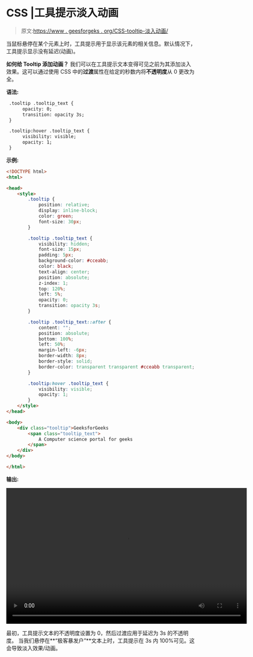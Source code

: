 # CSS |工具提示淡入动画

> 原文:[https://www . geesforgeks . org/CSS-tooltip-淡入动画/](https://www.geeksforgeeks.org/css-tooltip-fade-in-animation/)

当鼠标悬停在某个元素上时，工具提示用于显示该元素的相关信息。默认情况下，工具提示显示没有延迟(动画)。

**如何给 Tooltip 添加动画？**
我们可以在工具提示文本变得可见之前为其添加淡入效果。这可以通过使用 CSS 中的**过渡**属性在给定的秒数内将**不透明度**从 0 更改为全。

**语法:**

```html
 .tooltip .tooltip_text {
      opacity: 0;
      transition: opacity 3s;
 }

 .tooltip:hover .tooltip_text {
      visibility: visible;
      opacity: 1;
 }

```

**示例:**

```html
<!DOCTYPE html>
<html>

<head>
    <style>
        .tooltip {
            position: relative;
            display: inline-block;
            color: green;
            font-size: 30px;
        }

        .tooltip .tooltip_text {
            visibility: hidden;
            font-size: 15px;
            padding: 5px;
            background-color: #cceabb;
            color: black;
            text-align: center;
            position: absolute;
            z-index: 1;
            top: 120%;
            left: 5%;
            opacity: 0;
            transition: opacity 3s;
        }

        .tooltip .tooltip_text::after {
            content: "";
            position: absolute;
            bottom: 100%;
            left: 50%;
            margin-left: -6px;
            border-width: 8px;
            border-style: solid;
            border-color: transparent transparent #cceabb transparent;
        }

        .tooltip:hover .tooltip_text {
            visibility: visible;
            opacity: 1;
        }
    </style>
</head>

<body>
    <div class="tooltip">GeeksforGeeks
        <span class="tooltip_text">
            A Computer science portal for geeks
        </span>
    </div>
</body>

</html>
```

**输出:**

<video class="wp-video-shortcode" id="video-417174-1" width="640" height="360" preload="metadata" controls=""><source type="video/mp4" src="https://media.geeksforgeeks.org/wp-content/uploads/20200522200345/tooltip-final.mp4?_=1">[https://media.geeksforgeeks.org/wp-content/uploads/20200522200345/tooltip-final.mp4](https://media.geeksforgeeks.org/wp-content/uploads/20200522200345/tooltip-final.mp4)</video>

最初，工具提示文本的不透明度设置为 0，然后过渡应用于延迟为 3s 的不透明度。
当我们悬停在**“极客暴发户”**文本上时，工具提示在 3s 内 100%可见。这会导致淡入效果/动画。